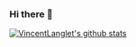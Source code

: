 ### Hi there 👋

<!--
**VincentLanglet/VincentLanglet** is a ✨ _special_ ✨ repository because its `README.md` (this file) appears on your GitHub profile.

Here are some ideas to get you started:

- 🔭 I’m currently working on ...
- 🌱 I’m currently learning ...
- 👯 I’m looking to collaborate on ...
- 🤔 I’m looking for help with ...
- 💬 Ask me about ...
- 📫 How to reach me: ...
- 😄 Pronouns: ...
- ⚡ Fun fact: ...
-->

[![VincentLanglet's github stats](https://github-readme-stats.vercel.app/api?username=VincentLanglet)](https://github.com/VincentLanglet)
